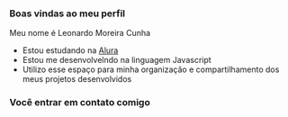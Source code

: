 ### Boas vindas ao meu perfil

Meu nome é Leonardo Moreira Cunha

- Estou estudando na [Alura](https://www.alura.com.br)
- Estou me desenvolvelndo na linguagem Javascript
- Utilizo esse espaço para minha organização e compartilhamento dos meus projetos desenvolvidos

### Você entrar em contato comigo
